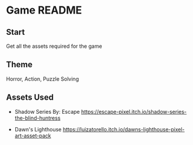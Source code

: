 # Game README

## Start
Get all the assets required for the game 

## Theme
Horror, Action, Puzzle Solving

## Assets Used
- Shadow Series By: Escape
  https://escape-pixel.itch.io/shadow-series-the-blind-huntress

- Dawn's Lighthouse
  https://luizatorello.itch.io/dawns-lighthouse-pixel-art-asset-pack

